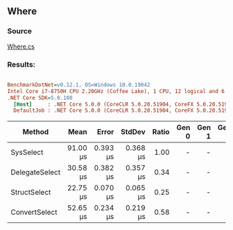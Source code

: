 ﻿## Where

### Source
[Where.cs](../../src/StructLinq.Benchmark/Where.cs)

### Results:
``` ini

BenchmarkDotNet=v0.12.1, OS=Windows 10.0.19042
Intel Core i7-8750H CPU 2.20GHz (Coffee Lake), 1 CPU, 12 logical and 6 physical cores
.NET Core SDK=5.0.100
  [Host]     : .NET Core 5.0.0 (CoreCLR 5.0.20.51904, CoreFX 5.0.20.51904), X64 RyuJIT
  DefaultJob : .NET Core 5.0.0 (CoreCLR 5.0.20.51904, CoreFX 5.0.20.51904), X64 RyuJIT


```
|         Method |     Mean |    Error |   StdDev | Ratio | Gen 0 | Gen 1 | Gen 2 | Allocated | Code Size |
|--------------- |---------:|---------:|---------:|------:|------:|------:|------:|----------:|----------:|
|      SysSelect | 91.00 μs | 0.393 μs | 0.368 μs |  1.00 |     - |     - |     - |      96 B |    1067 B |
| DelegateSelect | 30.58 μs | 0.382 μs | 0.357 μs |  0.34 |     - |     - |     - |      56 B |     294 B |
|   StructSelect | 22.75 μs | 0.070 μs | 0.065 μs |  0.25 |     - |     - |     - |         - |     472 B |
|  ConvertSelect | 52.65 μs | 0.234 μs | 0.219 μs |  0.58 |     - |     - |     - |      40 B |     725 B |
